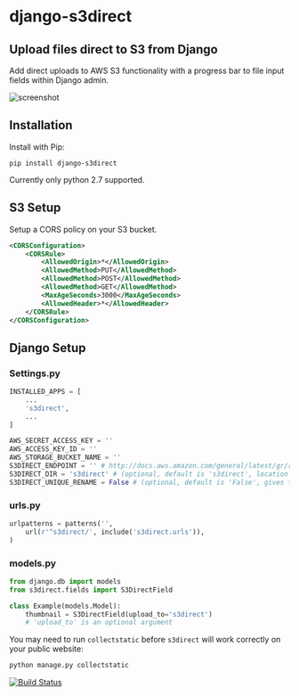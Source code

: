 django-s3direct
===============

Upload files direct to S3 from Django
-------------------------------------


Add direct uploads to AWS S3 functionality with a progress bar to file input fields within Django admin.

![screenshot](https://raw.github.com/bradleyg/django-s3direct/master/screenshot.png)


## Installation

Install with Pip:

```pip install django-s3direct```  

Currently only python 2.7 supported.  

## S3 Setup

Setup a CORS policy on your S3 bucket.

```xml
<CORSConfiguration>
    <CORSRule>
        <AllowedOrigin>*</AllowedOrigin>
        <AllowedMethod>PUT</AllowedMethod>
        <AllowedMethod>POST</AllowedMethod>
        <AllowedMethod>GET</AllowedMethod>
        <MaxAgeSeconds>3000</MaxAgeSeconds>
        <AllowedHeader>*</AllowedHeader>
    </CORSRule>
</CORSConfiguration>
```

## Django Setup

### Settings.py  

```python
INSTALLED_APPS = [
    ...
    's3direct',
    ...
]

AWS_SECRET_ACCESS_KEY = ''
AWS_ACCESS_KEY_ID = ''
AWS_STORAGE_BUCKET_NAME = ''
S3DIRECT_ENDPOINT = '' # http://docs.aws.amazon.com/general/latest/gr/rande.html#s3_region
S3DIRECT_DIR = 's3direct' # (optional, default is 's3direct', location within the bucket to upload files)
S3DIRECT_UNIQUE_RENAME = False # (optional, default is 'False', gives the uploaded file a unique filename)
```

### urls.py

```python
urlpatterns = patterns('',
    url(r'^s3direct/', include('s3direct.urls')),
)
```

### models.py


```python
from django.db import models
from s3direct.fields import S3DirectField

class Example(models.Model):
    thumbnail = S3DirectField(upload_to='s3direct')
    # 'upload_to' is an optional argument
```

You may need to run `collectstatic` before `s3direct` will work correctly on your public website:

```bash
python manage.py collectstatic
````

[![Build Status](https://secure.travis-ci.org/bradleyg/django-s3direct.png)](http://travis-ci.org/bradleyg/django-s3direct) 